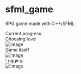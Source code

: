# sfml_game
RPG game made with C++/SFML. 

Current progress:<br>
Choosing level <br>
![image](https://user-images.githubusercontent.com/99137907/197807988-ca3b1945-3613-4eb9-9598-1dbcf7de082f.png)
<br>
Game itself<br>
![image](https://user-images.githubusercontent.com/99137907/197808119-483ffde9-0120-4640-9d84-aaf860901c5f.png)
<br>
Logging<br>
![image](https://user-images.githubusercontent.com/99137907/197808583-492770c3-0a42-42fe-82d0-380dda9c70f1.png)
